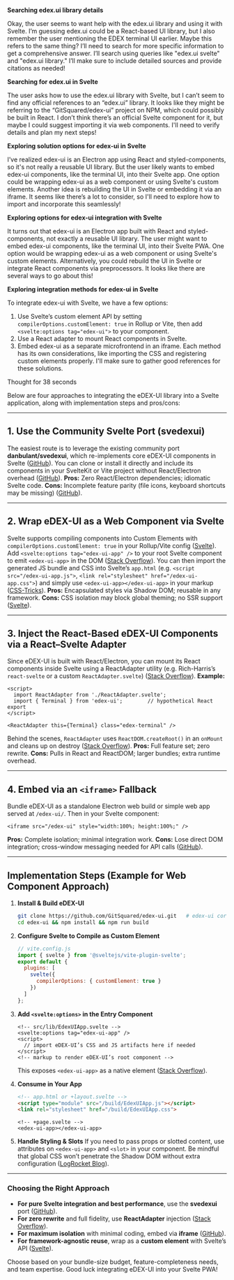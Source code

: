 **Searching edex.ui library details**

Okay, the user seems to want help with the edex.ui library and using it with Svelte. I’m guessing edex.ui could be a React-based UI library, but I also remember the user mentioning the EDEX terminal UI earlier. Maybe this refers to the same thing? I’ll need to search for more specific information to get a comprehensive answer. I’ll search using queries like "edex.ui svelte" and "edex.ui library." I’ll make sure to include detailed sources and provide citations as needed!


**Searching for edex.ui in Svelte**

The user asks how to use the edex.ui library with Svelte, but I can’t seem to find any official references to an “edex.ui” library. It looks like they might be referring to the “GitSquared/edex-ui” project on NPM, which could possibly be built in React. I don’t think there’s an official Svelte component for it, but maybe I could suggest importing it via web components. I'll need to verify details and plan my next steps!

**Exploring solution options for edex-ui in Svelte**

I’ve realized edex-ui is an Electron app using React and styled-components, so it's not really a reusable UI library. But the user likely wants to embed edex-ui components, like the terminal UI, into their Svelte app. One option could be wrapping edex-ui as a web component or using Svelte's custom elements. Another idea is rebuilding the UI in Svelte or embedding it via an iframe. It seems like there’s a lot to consider, so I'll need to explore how to import and incorporate this seamlessly!


**Exploring options for edex-ui integration with Svelte**

It turns out that edex-ui is an Electron app built with React and styled-components, not exactly a reusable UI library. The user might want to embed edex-ui components, like the terminal UI, into their Svelte PWA. One option would be wrapping edex-ui as a web component or using Svelte's custom elements. Alternatively, you could rebuild the UI in Svelte or integrate React components via preprocessors. It looks like there are several ways to go about this!


**Exploring integration methods for edex-ui in Svelte**

To integrate edex-ui with Svelte, we have a few options:

1. Use Svelte’s custom element API by setting `compilerOptions.customElement: true` in Rollup or Vite, then add `<svelte:options tag="edex-ui">` to your component.
2. Use a React adapter to mount React components in Svelte.
3. Embed edex-ui as a separate microfrontend in an iframe. Each method has its own considerations, like importing the CSS and registering custom elements properly. I'll make sure to gather good references for these solutions.


Thought for 38 seconds


Below are four approaches to integrating the eDEX-UI library into a Svelte application, along with implementation steps and pros/cons:

---

## 1. Use the Community Svelte Port (svedexui)

The easiest route is to leverage the existing community port **danbulant/svedexui**, which re-implements core eDEX-UI components in Svelte ([GitHub][1]).
You can clone or install it directly and include its components in your SvelteKit or Vite project without React/Electron overhead ([GitHub][1]).
**Pros:** Zero React/Electron dependencies; idiomatic Svelte code.
**Cons:** Incomplete feature parity (file icons, keyboard shortcuts may be missing) ([GitHub][1]).

---

## 2. Wrap eDEX-UI as a Web Component via Svelte

Svelte supports compiling components into Custom Elements with `compilerOptions.customElement: true` in your Rollup/Vite config ([Svelte][2]).
Add `<svelte:options tag="edex-ui-app" />` to your root Svelte component to emit `<edex-ui-app>` in the DOM ([Stack Overflow][3]).
You can then import the generated JS bundle and CSS into Svelte’s `app.html` (e.g. `<script src="/edex-ui-app.js">`, `<link rel="stylesheet" href="/edex-ui-app.css">`) and simply use `<edex-ui-app></edex-ui-app>` in your markup ([CSS-Tricks][4]).
**Pros:** Encapsulated styles via Shadow DOM; reusable in any framework.
**Cons:** CSS isolation may block global theming; no SSR support ([Svelte][2]).

---

## 3. Inject the React-Based eDEX-UI Components via a React–Svelte Adapter

Since eDEX-UI is built with React/Electron, you can mount its React components inside Svelte using a ReactAdapter utility (e.g. Rich-Harris’s `react-svelte` or a custom `ReactAdapter.svelte`) ([Stack Overflow][5]).
**Example:**

```svelte
<script>
  import ReactAdapter from './ReactAdapter.svelte';
  import { Terminal } from 'edex-ui';        // hypothetical React export
</script>

<ReactAdapter this={Terminal} class="edex-terminal" />
```

Behind the scenes, `ReactAdapter` uses `ReactDOM.createRoot()` in an `onMount` and cleans up on destroy ([Stack Overflow][5]).
**Pros:** Full feature set; zero rewrite.
**Cons:** Pulls in React and ReactDOM; larger bundles; extra runtime overhead.

---

## 4. Embed via an `<iframe>` Fallback

Bundle eDEX-UI as a standalone Electron web build or simple web app served at `/edex-ui/`.
Then in your Svelte component:

```svelte
<iframe src="/edex-ui" style="width:100%; height:100%;" />
```

**Pros:** Complete isolation; minimal integration work.
**Cons:** Lose direct DOM integration; cross-window messaging needed for API calls ([GitHub][6]).

---

## Implementation Steps (Example for Web Component Approach)

1. **Install & Build eDEX-UI**

   ```bash
   git clone https://github.com/GitSquared/edex-ui.git   # edex-ui core repo :contentReference[oaicite:10]{index=10}
   cd edex-ui && npm install && npm run build
   ```
2. **Configure Svelte to Compile as Custom Element**

   ```js
   // vite.config.js
   import { svelte } from '@sveltejs/vite-plugin-svelte';
   export default {
     plugins: [
       svelte({
         compilerOptions: { customElement: true }
       })
     ]
   };
   ```
3. **Add `<svelte:options>` in the Entry Component**

   ```svelte
   <!-- src/lib/EdexUIApp.svelte -->
   <svelte:options tag="edex-ui-app" />
   <script>
     // import eDEX-UI’s CSS and JS artifacts here if needed
   </script>
   <!-- markup to render eDEX-UI’s root component -->
   ```

   This exposes `<edex-ui-app>` as a native element ([Stack Overflow][3]).
4. **Consume in Your App**

   ```html
   <!-- app.html or +layout.svelte -->
   <script type="module" src="/build/EdexUIApp.js"></script>
   <link rel="stylesheet" href="/build/EdexUIApp.css">
   ```

   ```svelte
   <!-- +page.svelte -->
   <edex-ui-app></edex-ui-app>
   ```
5. **Handle Styling & Slots**
   If you need to pass props or slotted content, use attributes on `<edex-ui-app>` and `<slot>` in your component. Be mindful that global CSS won’t penetrate the Shadow DOM without extra configuration ([LogRocket Blog][7]).

---

### Choosing the Right Approach

* **For pure Svelte integration and best performance**, use the **svedexui** port ([GitHub][1]).
* **For zero rewrite** and full fidelity, use **ReactAdapter** injection ([Stack Overflow][5]).
* **For maximum isolation** with minimal coding, embed via **iframe** ([GitHub][6]).
* **For framework-agnostic reuse**, wrap as a **custom element** with Svelte’s API ([Svelte][2]).

Choose based on your bundle-size budget, feature-completeness needs, and team expertise. Good luck integrating eDEX-UI into your Svelte PWA!

[1]: https://github.com/GitSquared/edex-ui/discussions/1036?utm_source=chatgpt.com "Svelte port of eDEX-UI #1036 - GitHub"
[2]: https://svelte.dev/docs/custom-elements-api?utm_source=chatgpt.com "Custom elements • Docs - Svelte"
[3]: https://stackoverflow.com/questions/60529034/svelte-custom-element-api?utm_source=chatgpt.com "Svelte Custom element API - Stack Overflow"
[4]: https://css-tricks.com/using-custom-elements-in-svelte/?utm_source=chatgpt.com "Using Custom Elements in Svelte - CSS-Tricks"
[5]: https://stackoverflow.com/questions/56313219/can-i-use-react-components-in-svelte?utm_source=chatgpt.com "Can I use React components in Svelte? - javascript - Stack Overflow"
[6]: https://github.com/GitSquared/edex-ui?utm_source=chatgpt.com "GitSquared/edex-ui: A cross-platform, customizable science fiction ..."
[7]: https://blog.logrocket.com/build-web-components-svelte/?utm_source=chatgpt.com "Build web components with Svelte - LogRocket Blog"
